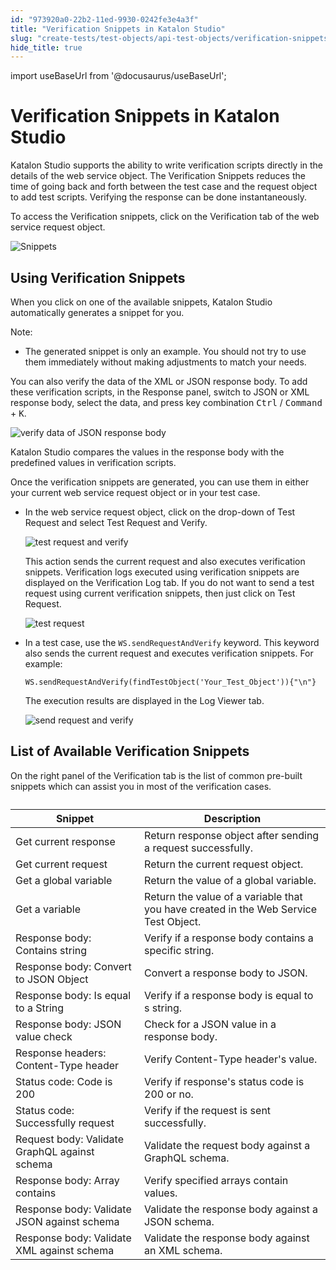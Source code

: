 ```yaml
---
id: "973920a0-22b2-11ed-9930-0242fe3e4a3f"
title: "Verification Snippets in Katalon Studio"
slug: "create-tests/test-objects/api-test-objects/verification-snippets-in-katalon-studio"
hide_title: true
---
```

import useBaseUrl from '@docusaurus/useBaseUrl';


# <a id="id" class="anchor_top_offset"/><a id="ariaid-title1" class="anchor_top_offset"/>Verification Snippets in <span xmlns="http://www.w3.org/1999/xhtml" className="ph">Katalon Studio</span> 

<p xmlns="http://www.w3.org/1999/xhtml" className="p">Katalon Studio supports the ability to write verification scripts directly in the details of the web service object. The <span className="ph uicontrol">Verification Snippets</span> reduces the time of going back and forth between the test case and the request object to add test scripts. Verifying the response can be done instantaneously.</p> 
<p xmlns="http://www.w3.org/1999/xhtml" className="p">To access the <span className="ph uicontrol">Verification snippets</span>, click on the <span className="ph uicontrol">Verification</span> tab of the web service request object.</p> 
<p xmlns="http://www.w3.org/1999/xhtml" className="p"><img className="image" width={700} src={useBaseUrl("/9736d6b0-22b2-11ed-9930-0242fe3e4a3f.png")} alt="Snippets" /></p> 

## <a id="id_1" class="anchor_top_offset"/>Using Verification Snippets

<p xmlns="http://www.w3.org/1999/xhtml" className="p">When you click on one of the available snippets, Katalon Studio automatically generates a snippet for you. </p> 
<div xmlns="http://www.w3.org/1999/xhtml" className="note note note_note"><span className="note__title">Note:</span> <ul className="ul"><li className="li">The generated snippet is only an example. You should not try to use them immediately without making adjustments to match your needs.</li></ul></div>
<p xmlns="http://www.w3.org/1999/xhtml" className="p">You can also verify the data of the XML or JSON response body. To add these verification scripts, in the <span className="ph uicontrol">Response</span> panel, switch to JSON or XML response body, select the data, and press key combination <kbd className="ph userinput">Ctrl</kbd> / <kbd className="ph userinput">Command</kbd> + <kbd className="ph userinput">K</kbd>.</p> 
<p xmlns="http://www.w3.org/1999/xhtml" className="p"><img className="image" width={700} src={useBaseUrl("/972ff8e0-22b2-11ed-9930-0242fe3e4a3f.png")} alt="verify data of JSON response body" /></p> 
<p xmlns="http://www.w3.org/1999/xhtml" className="p">Katalon Studio compares the values in the response body with the predefined values in verification scripts.</p> 
<p xmlns="http://www.w3.org/1999/xhtml" className="p">Once the verification snippets are generated, you can use them in either your current web service request object or in your test case.</p> 
<ul xmlns="http://www.w3.org/1999/xhtml" className="ul"><li className="li"><p className="p">In the web service request object, click on the drop-down of <span className="ph uicontrol">Test Request</span> and select <span className="ph uicontrol">Test Request and Verify</span>.</p><p className="p"><img className="image" width={700} src={useBaseUrl("/97388460-22b2-11ed-9930-0242fe3e4a3f.png")} alt="test request and verify" /></p><p className="p">This action sends the current request and also executes verification snippets. Verification logs executed using verification snippets are displayed on the <span className="ph uicontrol">Verification Log</span> tab. If you do not want to send a test request using current verification snippets, then just click on <span className="ph uicontrol">Test Request</span>.</p><p className="p"><img className="image" width={700} src={useBaseUrl("/9737c110-22b2-11ed-9930-0242fe3e4a3f.png")} alt="test request" /></p></li><li className="li"><p className="p">In a test case, use the <code className="ph codeph">WS.sendRequestAndVerify</code> keyword. This keyword also sends the current request and executes verification snippets. For example:</p><pre className="pre codeblock"><code>WS.sendRequestAndVerify(findTestObject('Your_Test_Object')){"\n"}</code></pre><p className="p">The execution results are displayed in the <span className="ph uicontrol">Log Viewer</span> tab.</p><p className="p"><img className="image" width={700} src={useBaseUrl("/9734b3d0-22b2-11ed-9930-0242fe3e4a3f.png")} alt="send request and verify" /></p></li></ul> 

## <a id="id_2" class="anchor_top_offset"/>List of Available Verification Snippets

<p xmlns="http://www.w3.org/1999/xhtml" className="p">On the right panel of the <span className="ph uicontrol">Verification</span> tab is the list of common pre-built snippets which can assist you in most of the verification cases. </p> 
<table xmlns="http://www.w3.org/1999/xhtml" className="table anchor_top_offset" id="id_2__66e9e35d-ca0b-491e-8a00-b81d8bd3415c"><caption /><colgroup><col /><col /></colgroup><thead className="thead"><tr className><th className="entry anchor_top_offset" id="id_2__66e9e35d-ca0b-491e-8a00-b81d8bd3415c__entry__1">Snippet</th><th className="entry anchor_top_offset" id="id_2__66e9e35d-ca0b-491e-8a00-b81d8bd3415c__entry__2">Description</th></tr></thead><tbody className="tbody"><tr className><td className="entry" headers="id_2__66e9e35d-ca0b-491e-8a00-b81d8bd3415c__entry__1 id_2__66e9e35d-ca0b-491e-8a00-b81d8bd3415c__entry__2 ">Get current response</td><td className="entry" headers="id_2__66e9e35d-ca0b-491e-8a00-b81d8bd3415c__entry__1 id_2__66e9e35d-ca0b-491e-8a00-b81d8bd3415c__entry__2 ">Return response object after sending a request successfully.</td></tr><tr className><td className="entry" headers="id_2__66e9e35d-ca0b-491e-8a00-b81d8bd3415c__entry__1 id_2__66e9e35d-ca0b-491e-8a00-b81d8bd3415c__entry__2 ">Get current request</td><td className="entry" headers="id_2__66e9e35d-ca0b-491e-8a00-b81d8bd3415c__entry__1 id_2__66e9e35d-ca0b-491e-8a00-b81d8bd3415c__entry__2 ">Return the current request object.</td></tr><tr className><td className="entry" headers="id_2__66e9e35d-ca0b-491e-8a00-b81d8bd3415c__entry__1 id_2__66e9e35d-ca0b-491e-8a00-b81d8bd3415c__entry__2 ">Get a global variable</td><td className="entry" headers="id_2__66e9e35d-ca0b-491e-8a00-b81d8bd3415c__entry__1 id_2__66e9e35d-ca0b-491e-8a00-b81d8bd3415c__entry__2 ">Return the value of a global variable.</td></tr><tr className><td className="entry" headers="id_2__66e9e35d-ca0b-491e-8a00-b81d8bd3415c__entry__1 id_2__66e9e35d-ca0b-491e-8a00-b81d8bd3415c__entry__2 ">Get a variable</td><td className="entry" headers="id_2__66e9e35d-ca0b-491e-8a00-b81d8bd3415c__entry__1 id_2__66e9e35d-ca0b-491e-8a00-b81d8bd3415c__entry__2 ">Return the value of a variable that you have created in the Web Service Test Object.</td></tr><tr className><td className="entry" headers="id_2__66e9e35d-ca0b-491e-8a00-b81d8bd3415c__entry__1 id_2__66e9e35d-ca0b-491e-8a00-b81d8bd3415c__entry__2 ">Response body: Contains string</td><td className="entry" headers="id_2__66e9e35d-ca0b-491e-8a00-b81d8bd3415c__entry__1 id_2__66e9e35d-ca0b-491e-8a00-b81d8bd3415c__entry__2 ">Verify if a response body contains a specific string.</td></tr><tr className><td className="entry" headers="id_2__66e9e35d-ca0b-491e-8a00-b81d8bd3415c__entry__1 id_2__66e9e35d-ca0b-491e-8a00-b81d8bd3415c__entry__2 ">Response body: Convert to JSON Object</td><td className="entry" headers="id_2__66e9e35d-ca0b-491e-8a00-b81d8bd3415c__entry__1 id_2__66e9e35d-ca0b-491e-8a00-b81d8bd3415c__entry__2 ">Convert a response body to JSON.</td></tr><tr className><td className="entry" headers="id_2__66e9e35d-ca0b-491e-8a00-b81d8bd3415c__entry__1 id_2__66e9e35d-ca0b-491e-8a00-b81d8bd3415c__entry__2 ">Response body: Is equal to a String</td><td className="entry" headers="id_2__66e9e35d-ca0b-491e-8a00-b81d8bd3415c__entry__1 id_2__66e9e35d-ca0b-491e-8a00-b81d8bd3415c__entry__2 ">Verify if a response body is equal to s string.</td></tr><tr className><td className="entry" headers="id_2__66e9e35d-ca0b-491e-8a00-b81d8bd3415c__entry__1 id_2__66e9e35d-ca0b-491e-8a00-b81d8bd3415c__entry__2 ">Response body: JSON value check</td><td className="entry" headers="id_2__66e9e35d-ca0b-491e-8a00-b81d8bd3415c__entry__1 id_2__66e9e35d-ca0b-491e-8a00-b81d8bd3415c__entry__2 ">Check for a JSON value in a response body.</td></tr><tr className><td className="entry" headers="id_2__66e9e35d-ca0b-491e-8a00-b81d8bd3415c__entry__1 id_2__66e9e35d-ca0b-491e-8a00-b81d8bd3415c__entry__2 ">Response headers: Content-Type header</td><td className="entry" headers="id_2__66e9e35d-ca0b-491e-8a00-b81d8bd3415c__entry__1 id_2__66e9e35d-ca0b-491e-8a00-b81d8bd3415c__entry__2 ">Verify Content-Type header's value.</td></tr><tr className><td className="entry" headers="id_2__66e9e35d-ca0b-491e-8a00-b81d8bd3415c__entry__1 id_2__66e9e35d-ca0b-491e-8a00-b81d8bd3415c__entry__2 ">Status code: Code is 200</td><td className="entry" headers="id_2__66e9e35d-ca0b-491e-8a00-b81d8bd3415c__entry__1 id_2__66e9e35d-ca0b-491e-8a00-b81d8bd3415c__entry__2 ">Verify if response's status code is 200 or no.</td></tr><tr className><td className="entry" headers="id_2__66e9e35d-ca0b-491e-8a00-b81d8bd3415c__entry__1 id_2__66e9e35d-ca0b-491e-8a00-b81d8bd3415c__entry__2 ">Status code: Successfully request</td><td className="entry" headers="id_2__66e9e35d-ca0b-491e-8a00-b81d8bd3415c__entry__1 id_2__66e9e35d-ca0b-491e-8a00-b81d8bd3415c__entry__2 ">Verify if the request is sent successfully.</td></tr><tr className><td className="entry" headers="id_2__66e9e35d-ca0b-491e-8a00-b81d8bd3415c__entry__1 id_2__66e9e35d-ca0b-491e-8a00-b81d8bd3415c__entry__2 ">Request body: Validate GraphQL against schema</td><td className="entry" headers="id_2__66e9e35d-ca0b-491e-8a00-b81d8bd3415c__entry__1 id_2__66e9e35d-ca0b-491e-8a00-b81d8bd3415c__entry__2 ">Validate the request body against a GraphQL schema.</td></tr><tr className><td className="entry" headers="id_2__66e9e35d-ca0b-491e-8a00-b81d8bd3415c__entry__1 id_2__66e9e35d-ca0b-491e-8a00-b81d8bd3415c__entry__2 ">Response body: Array contains</td><td className="entry" headers="id_2__66e9e35d-ca0b-491e-8a00-b81d8bd3415c__entry__1 id_2__66e9e35d-ca0b-491e-8a00-b81d8bd3415c__entry__2 ">Verify specified arrays contain values.</td></tr><tr className><td className="entry" headers="id_2__66e9e35d-ca0b-491e-8a00-b81d8bd3415c__entry__1 id_2__66e9e35d-ca0b-491e-8a00-b81d8bd3415c__entry__2 ">Response body: Validate JSON against schema</td><td className="entry" headers="id_2__66e9e35d-ca0b-491e-8a00-b81d8bd3415c__entry__1 id_2__66e9e35d-ca0b-491e-8a00-b81d8bd3415c__entry__2 ">Validate the response body against a JSON schema.</td></tr><tr className><td className="entry" headers="id_2__66e9e35d-ca0b-491e-8a00-b81d8bd3415c__entry__1 id_2__66e9e35d-ca0b-491e-8a00-b81d8bd3415c__entry__2 ">Response body: Validate XML against schema</td><td className="entry" headers="id_2__66e9e35d-ca0b-491e-8a00-b81d8bd3415c__entry__1 id_2__66e9e35d-ca0b-491e-8a00-b81d8bd3415c__entry__2 ">Validate the response body against an XML schema.</td></tr></tbody></table> 
